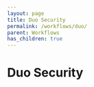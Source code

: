 ```yaml
---
layout: page
title: Duo Security
permalink: /workflows/duo/
parent: Workflows
has_children: true
---
```


# Duo Security
